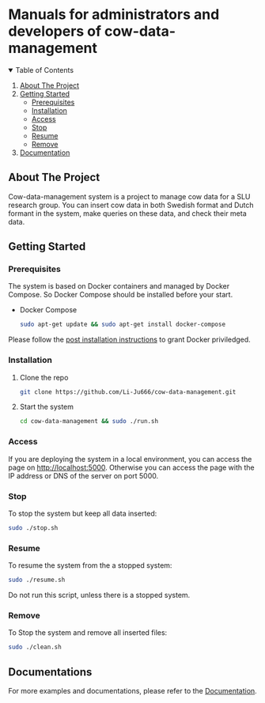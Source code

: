 # Manuals for administrators and developers of cow-data-management



<!-- TABLE OF CONTENTS -->
<details open="open">
  <summary>Table of Contents</summary>
  <ol>
    <li>
      <a href="#about-the-project">About The Project</a>
    </li>
    <li>
      <a href="#getting-started">Getting Started</a>
      <ul>
        <li><a href="#prerequisites">Prerequisites</a></li>
        <li><a href="#installation">Installation</a></li>
        <li><a href="#access">Access</a></li>
        <li><a href="#stop">Stop</a></li>
        <li><a href="#resume">Resume</a></li>
        <li><a href="#remove">Remove</a></li>
      </ul>
    </li>
    <li><a href="#documentation">Documentation</a></li>
  </ol>
</details>



<!-- ABOUT THE PROJECT -->
## About The Project

Cow-data-management system is a project to manage cow data for a SLU research group. You can insert cow data in both Swedish format and Dutch formant in the system, 
make queries on these data, and check their meta data. 


<!-- GETTING STARTED -->
## Getting Started

### Prerequisites

The system is based on Docker containers and managed by Docker Compose. So Docker Compose should be installed before your start. 
* Docker Compose
  ```sh
  sudo apt-get update && sudo apt-get install docker-compose
  ```
Please follow the [post installation instructions](https://docs.docker.com/engine/install/linux-postinstall/) to grant Docker priviledged. 

### Installation

1. Clone the repo
   ```sh
   git clone https://github.com/Li-Ju666/cow-data-management.git
   ```
2. Start the system
   ```sh
   cd cow-data-management && sudo ./run.sh
   ```

### Access
If you are deploying the system in a local environment, you can access the page on <http://localhost:5000>. 
Otherwise you can access the page with the IP address or DNS of the server on port 5000. 

### Stop
To stop the system but keep all data inserted: 
```sh
sudo ./stop.sh
```

### Resume
To resume the system from the a stopped system: 
```sh
sudo ./resume.sh
```
Do not run this script, unless there is a stopped system. 

### Remove
To Stop the system and remove all inserted files: 
```sh
sudo ./clean.sh
```

<!-- USAGE EXAMPLES -->
## Documentations


For more examples and documentations, please refer to the [Documentation](https://github.com/Li-Ju666/cow-data-management/tree/main/Documentation). 




<!-- MARKDOWN LINKS & IMAGES -->
<!-- https://www.markdownguide.org/basic-syntax/#reference-style-links -->
[contributors-shield]: https://img.shields.io/github/contributors/othneildrew/Best-README-Template.svg?style=for-the-badge
[contributors-url]: https://github.com/othneildrew/Best-README-Template/graphs/contributors
[forks-shield]: https://img.shields.io/github/forks/othneildrew/Best-README-Template.svg?style=for-the-badge
[forks-url]: https://github.com/othneildrew/Best-README-Template/network/members
[stars-shield]: https://img.shields.io/github/stars/othneildrew/Best-README-Template.svg?style=for-the-badge
[stars-url]: https://github.com/othneildrew/Best-README-Template/stargazers
[issues-shield]: https://img.shields.io/github/issues/othneildrew/Best-README-Template.svg?style=for-the-badge
[issues-url]: https://github.com/othneildrew/Best-README-Template/issues
[license-shield]: https://img.shields.io/github/license/othneildrew/Best-README-Template.svg?style=for-the-badge
[license-url]: https://github.com/othneildrew/Best-README-Template/blob/master/LICENSE.txt
[linkedin-shield]: https://img.shields.io/badge/-LinkedIn-black.svg?style=for-the-badge&logo=linkedin&colorB=555
[linkedin-url]: https://linkedin.com/in/othneildrew
[product-screenshot]: images/screenshot.png
